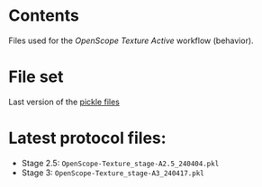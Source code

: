 # Contents
Files used for the *OpenScope Texture Active* workflow (behavior).

# File set
Last version of the [pickle files](https://ubcca-my.sharepoint.com/:f:/r/personal/federico_bolanos_ubc_ca/Documents/OpenScope-Texture?csf=1&web=1&e=mDlWwf)

# Latest protocol files:
- Stage 2.5: `OpenScope-Texture_stage-A2.5_240404.pkl`
- Stage 3: `OpenScope-Texture_stage-A3_240417.pkl`



